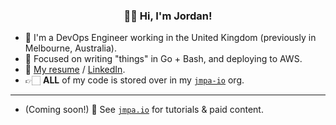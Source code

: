 <h3 align="center">👋🏻 Hi, I'm Jordan!</h3>

* 🌱 I'm a DevOps Engineer working in the United Kingdom (previously in Melbourne, Australia).
* 🧠 Focused on writing "things" in Go + Bash, and deploying to AWS.
* 👔 [My resume](https://jcleal.me) / [LinkedIn](https://www.linkedin.com/in/jordancleal).
* 👉🏻 **ALL** of my code is stored over in my [`jmpa-io`](https://github.com/jmpa-io) org.
---
* (Coming soon!) 👀 See [`jmpa.io`](https://jmpa.io) for tutorials & paid content.
